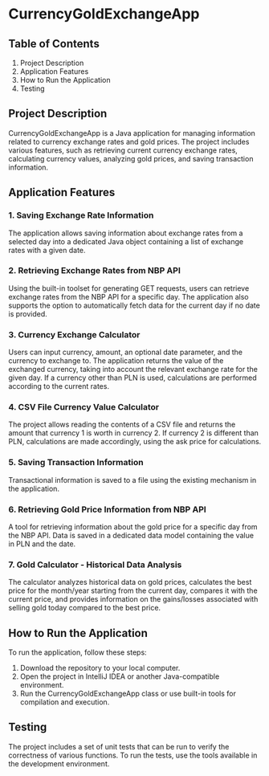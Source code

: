 # CurrencyGoldExchangeApp

## Table of Contents
1. Project Description
2. Application Features
3. How to Run the Application
4. Testing

## Project Description
CurrencyGoldExchangeApp is a Java application for managing information related to currency exchange rates and gold prices. The project includes various features, such as retrieving current currency exchange rates, calculating currency values, analyzing gold prices, and saving transaction information.

## Application Features
### 1. Saving Exchange Rate Information
The application allows saving information about exchange rates from a selected day into a dedicated Java object containing a list of exchange rates with a given date.

### 2. Retrieving Exchange Rates from NBP API
Using the built-in toolset for generating GET requests, users can retrieve exchange rates from the NBP API for a specific day. The application also supports the option to automatically fetch data for the current day if no date is provided.

### 3. Currency Exchange Calculator
Users can input currency, amount, an optional date parameter, and the currency to exchange to. The application returns the value of the exchanged currency, taking into account the relevant exchange rate for the given day. If a currency other than PLN is used, calculations are performed according to the current rates.

### 4. CSV File Currency Value Calculator
The project allows reading the contents of a CSV file and returns the amount that currency 1 is worth in currency 2. If currency 2 is different than PLN, calculations are made accordingly, using the ask price for calculations.

### 5. Saving Transaction Information
Transactional information is saved to a file using the existing mechanism in the application.

### 6. Retrieving Gold Price Information from NBP API
A tool for retrieving information about the gold price for a specific day from the NBP API. Data is saved in a dedicated data model containing the value in PLN and the date.

### 7. Gold Calculator - Historical Data Analysis
The calculator analyzes historical data on gold prices, calculates the best price for the month/year starting from the current day, compares it with the current price, and provides information on the gains/losses associated with selling gold today compared to the best price.

## How to Run the Application
To run the application, follow these steps:
1. Download the repository to your local computer.
2. Open the project in IntelliJ IDEA or another Java-compatible environment.
3. Run the CurrencyGoldExchangeApp class or use built-in tools for compilation and execution.

## Testing
The project includes a set of unit tests that can be run to verify the correctness of various functions. To run the tests, use the tools available in the development environment.